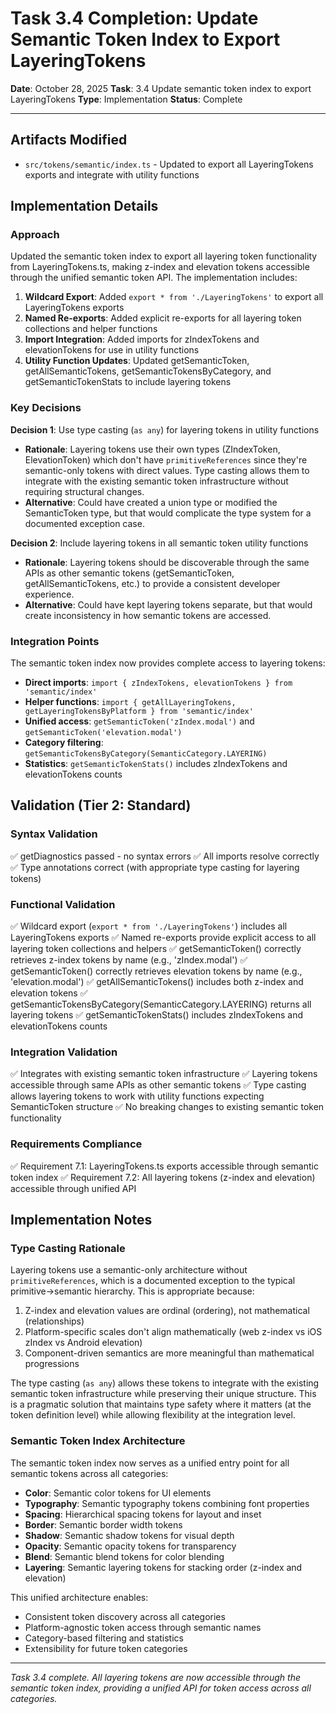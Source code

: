 # Task 3.4 Completion: Update Semantic Token Index to Export LayeringTokens

**Date**: October 28, 2025
**Task**: 3.4 Update semantic token index to export LayeringTokens
**Type**: Implementation
**Status**: Complete

---

## Artifacts Modified

- `src/tokens/semantic/index.ts` - Updated to export all LayeringTokens exports and integrate with utility functions

## Implementation Details

### Approach

Updated the semantic token index to export all layering token functionality from LayeringTokens.ts, making z-index and elevation tokens accessible through the unified semantic token API. The implementation includes:

1. **Wildcard Export**: Added `export * from './LayeringTokens'` to export all LayeringTokens exports
2. **Named Re-exports**: Added explicit re-exports for all layering token collections and helper functions
3. **Import Integration**: Added imports for zIndexTokens and elevationTokens for use in utility functions
4. **Utility Function Updates**: Updated getSemanticToken, getAllSemanticTokens, getSemanticTokensByCategory, and getSemanticTokenStats to include layering tokens

### Key Decisions

**Decision 1**: Use type casting (`as any`) for layering tokens in utility functions
- **Rationale**: Layering tokens use their own types (ZIndexToken, ElevationToken) which don't have `primitiveReferences` since they're semantic-only tokens with direct values. Type casting allows them to integrate with the existing semantic token infrastructure without requiring structural changes.
- **Alternative**: Could have created a union type or modified the SemanticToken type, but that would complicate the type system for a documented exception case.

**Decision 2**: Include layering tokens in all semantic token utility functions
- **Rationale**: Layering tokens should be discoverable through the same APIs as other semantic tokens (getSemanticToken, getAllSemanticTokens, etc.) to provide a consistent developer experience.
- **Alternative**: Could have kept layering tokens separate, but that would create inconsistency in how semantic tokens are accessed.

### Integration Points

The semantic token index now provides complete access to layering tokens:

- **Direct imports**: `import { zIndexTokens, elevationTokens } from 'semantic/index'`
- **Helper functions**: `import { getAllLayeringTokens, getLayeringTokensByPlatform } from 'semantic/index'`
- **Unified access**: `getSemanticToken('zIndex.modal')` and `getSemanticToken('elevation.modal')`
- **Category filtering**: `getSemanticTokensByCategory(SemanticCategory.LAYERING)`
- **Statistics**: `getSemanticTokenStats()` includes zIndexTokens and elevationTokens counts

## Validation (Tier 2: Standard)

### Syntax Validation
✅ getDiagnostics passed - no syntax errors
✅ All imports resolve correctly
✅ Type annotations correct (with appropriate type casting for layering tokens)

### Functional Validation
✅ Wildcard export (`export * from './LayeringTokens'`) includes all LayeringTokens exports
✅ Named re-exports provide explicit access to all layering token collections and helpers
✅ getSemanticToken() correctly retrieves z-index tokens by name (e.g., 'zIndex.modal')
✅ getSemanticToken() correctly retrieves elevation tokens by name (e.g., 'elevation.modal')
✅ getAllSemanticTokens() includes both z-index and elevation tokens
✅ getSemanticTokensByCategory(SemanticCategory.LAYERING) returns all layering tokens
✅ getSemanticTokenStats() includes zIndexTokens and elevationTokens counts

### Integration Validation
✅ Integrates with existing semantic token infrastructure
✅ Layering tokens accessible through same APIs as other semantic tokens
✅ Type casting allows layering tokens to work with utility functions expecting SemanticToken structure
✅ No breaking changes to existing semantic token functionality

### Requirements Compliance
✅ Requirement 7.1: LayeringTokens.ts exports accessible through semantic token index
✅ Requirement 7.2: All layering tokens (z-index and elevation) accessible through unified API

## Implementation Notes

### Type Casting Rationale

Layering tokens use a semantic-only architecture without `primitiveReferences`, which is a documented exception to the typical primitive→semantic hierarchy. This is appropriate because:

1. Z-index and elevation values are ordinal (ordering), not mathematical (relationships)
2. Platform-specific scales don't align mathematically (web z-index vs iOS zIndex vs Android elevation)
3. Component-driven semantics are more meaningful than mathematical progressions

The type casting (`as any`) allows these tokens to integrate with the existing semantic token infrastructure while preserving their unique structure. This is a pragmatic solution that maintains type safety where it matters (at the token definition level) while allowing flexibility at the integration level.

### Semantic Token Index Architecture

The semantic token index now serves as a unified entry point for all semantic tokens across all categories:

- **Color**: Semantic color tokens for UI elements
- **Typography**: Semantic typography tokens combining font properties
- **Spacing**: Hierarchical spacing tokens for layout and inset
- **Border**: Semantic border width tokens
- **Shadow**: Semantic shadow tokens for visual depth
- **Opacity**: Semantic opacity tokens for transparency
- **Blend**: Semantic blend tokens for color blending
- **Layering**: Semantic layering tokens for stacking order (z-index and elevation)

This unified architecture enables:
- Consistent token discovery across all categories
- Platform-agnostic token access through semantic names
- Category-based filtering and statistics
- Extensibility for future token categories

---

*Task 3.4 complete. All layering tokens are now accessible through the semantic token index, providing a unified API for token access across all categories.*

